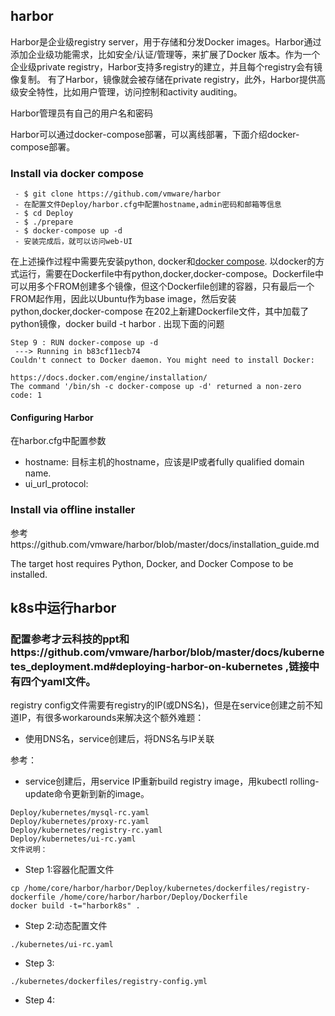 ## harbor

Harbor是企业级registry server，用于存储和分发Docker images。Harbor通过添加企业级功能需求，比如安全/认证/管理等，来扩展了Docker
版本。作为一个企业级private registry，Harbor支持多registry的建立，并且每个registry会有镜像复制。
有了Harbor，镜像就会被存储在private registry，此外，Harbor提供高级安全特性，比如用户管理，访问控制和activity auditing。

Harbor管理员有自己的用户名和密码

Harbor可以通过docker-compose部署，可以离线部署，下面介绍docker-compose部署。
### Install via docker compose
```
 - $ git clone https://github.com/vmware/harbor
 - 在配置文件Deploy/harbor.cfg中配置hostname,admin密码和邮箱等信息
 - $ cd Deploy
 - $ ./prepare
 - $ docker-compose up -d
 - 安装完成后，就可以访问web-UI
```
在上述操作过程中需要先安装python, docker和[docker compose](https://docs.docker.com/compose/install/).
以docker的方式运行，需要在Dockerfile中有python,docker,docker-compose。Dockerfile中可以用多个FROM创建多个镜像，但这个Dockerfile创建的容器，只有最后一个FROM起作用，因此以Ubuntu作为base image，然后安装python,docker,docker-compose
在202上新建Dockerfile文件，其中加载了python镜像，docker build -t harbor . 出现下面的问题

```
Step 9 : RUN docker-compose up -d
 ---> Running in b83cf11ecb74
Couldn't connect to Docker daemon. You might need to install Docker:

https://docs.docker.com/engine/installation/
The command '/bin/sh -c docker-compose up -d' returned a non-zero code: 1
```
#### Configuring Harbor
在harbor.cfg中配置参数

 - hostname: 目标主机的hostname，应该是IP或者fully qualified domain name.
 - ui_url_protocol: 

### Install via offline installer

参考https://github.com/vmware/harbor/blob/master/docs/installation_guide.md

The target host requires Python, Docker, and Docker Compose to be installed. 

## k8s中运行harbor


### 配置参考才云科技的ppt和https://github.com/vmware/harbor/blob/master/docs/kubernetes_deployment.md#deploying-harbor-on-kubernetes ,链接中有四个yaml文件。

registry config文件需要有registry的IP(或DNS名)，但是在service创建之前不知道IP，有很多workarounds来解决这个额外难题：

 - 使用DNS名，service创建后，将DNS名与IP关联

参考： 

 - service创建后，用service IP重新build registry image，用kubectl rolling-update命令更新到新的image。

```
Deploy/kubernetes/mysql-rc.yaml
Deploy/kubernetes/proxy-rc.yaml
Deploy/kubernetes/registry-rc.yaml
Deploy/kubernetes/ui-rc.yaml
文件说明：

```
 - Step 1:容器化配置文件
```
cp /home/core/harbor/harbor/Deploy/kubernetes/dockerfiles/registry-dockerfile /home/core/harbor/harbor/Deploy/Dockerfile
docker build -t="harbork8s" .
```
 - Step 2:动态配置文件
```
./kubernetes/ui-rc.yaml
```
 - Step 3:
```
./kubernetes/dockerfiles/registry-config.yml
```
 - Step 4:



